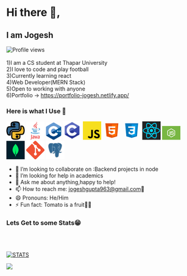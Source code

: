 <!--
**jogeshgupta963/jogeshgupta963** is a ✨ _special_ ✨ repository because its `README.md` (this file) appears on your GitHub profile.



!! Incase u r not accustomed to markdown use this to create yourself a page just like mine => https://arturssmirnovs.github.io/github-profile-readme-generator/
-->

# Hi there 👋,

## I am Jogesh

![Profile views](https://gpvc.arturio.dev/jogeshgupta963)  
<br>
1)I am a CS student at Thapar University
<br>
2)I love to code and play football
<br>
3)Currently learning react
<br>
4)Web Developer(MERN Stack)
<br>
5)Open to working with anyone
<br>
6)Portfolio -> https://portfolio-jogesh.netlify.app/
<br>

<!-- Langusages I use: HTML/CSS/JS/Node/MongoDb/C++/Java -->
<h3>Here is what I Use 👀</h3>
<p float="left">
    <img src="./Icons/Python.webp" width="48" />
    <img src="./Icons/Java.webp" width="48" />
    <img src="./Icons/c++.png" width="40" />
    <img src="./Icons/c.png" width="49" />
    <img src="./Icons/js.png" width="48" />
    <!-- <img src="./Icons/html-1.svg" width="48" /> -->
    <svg xmlns="http://www.w3.org/2000/svg" x="0px" y="0px"
width="48" height="48"
viewBox="0 0 48 48"
style=" fill:#000000;"><path fill="#E65100" d="M41,5H7l3,34l14,4l14-4L41,5L41,5z"></path><path fill="#FF6D00" d="M24 8L24 39.9 35.2 36.7 37.7 8z"></path><path fill="#FFF" d="M24,25v-4h8.6l-0.7,11.5L24,35.1v-4.2l4.1-1.4l0.3-4.5H24z M32.9,17l0.3-4H24v4H32.9z"></path><path fill="#EEE" d="M24,30.9v4.2l-7.9-2.6L15.7,27h4l0.2,2.5L24,30.9z M19.1,17H24v-4h-9.1l0.7,12H24v-4h-4.6L19.1,17z"></path></svg>
    <svg xmlns="http://www.w3.org/2000/svg" x="0px" y="0px"
width="48" height="48"
viewBox="0 0 48 48"
style=" fill:#000000;"><path fill="#0277BD" d="M41,5H7l3,34l14,4l14-4L41,5L41,5z"></path><path fill="#039BE5" d="M24 8L24 39.9 35.2 36.7 37.7 8z"></path><path fill="#FFF" d="M33.1 13L24 13 24 17 28.9 17 28.6 21 24 21 24 25 28.4 25 28.1 29.5 24 30.9 24 35.1 31.9 32.5 32.6 21 32.6 21z"></path><path fill="#EEE" d="M24,13v4h-8.9l-0.3-4H24z M19.4,21l0.2,4H24v-4H19.4z M19.8,27h-4l0.3,5.5l7.9,2.6v-4.2l-4.1-1.4L19.8,27z"></path></svg> 
    <img src="./Icons/react.png" width="48" />
    <img src="./Icons/node.png" width="48" />
    <img src="./Icons/mongosb.png" width="48" />
    <img src="./Icons/git.png" width="48" />
    <img src="./Icons/postgres.jpg" width="48" />
    
</p>

- 👯 I’m looking to collaborate on :Backend projects in node
- 🤔 I’m looking for help in academics
- 💬 Ask me about anything,happy to help!
- 📫 How to reach me: jogeshgupta963@gmail.com📧
- 😄 Pronouns: He/Him
- ⚡ Fun fact: Tomato is a fruit🤯🤯

<!-- [![Top Langs](https://github-readme-stats.vercel.app/api/top-langs/?username=jogeshgupta963)](https://github.com/anuraghazra/github-readme-stats)

![GitHub stats](https://github-readme-stats.vercel.app/api?username=jogeshgupta963&show_icons=true) -->

<!--
[![trophy](https://github-profile-trophy.vercel.app/?username=jogeshgupta963)](https://github.com/ryo-ma/github-profile-trophy) -->

<h3>Lets Get to some Stats😁</h3>
<br><br>
<p align="left"><a href="https://github.com/jogeshgupta963"><img alt="STATS" src="https://github-readme-stats.vercel.app/api?username=jogeshgupta963&show_icons=true&theme=radical" alt="jogeshgupta963"></a></p>

<!-- <img width="44%" src="https://github-readme-streak-stats.herokuapp.com/?user=jogeshgupta963&theme=omni&hide_border=true&include_all_commits=true&hide_title=true" /> -->

<p ><img width="35%"  src="https://github-readme-stats.vercel.app/api/top-langs/?username=jogeshgupta963&layout=compact&theme=omni&hide_border=true&hide_title=true" /></p>
<!-- <img alt="Akshat's Activity Graph" width="99%" src="https://activity-graph.herokuapp.com/graph?username=jogeshgupta963&bg_color=191621&color=e4dc87&line=cc70a9&point=ffffff&hide_border=true"> -->
